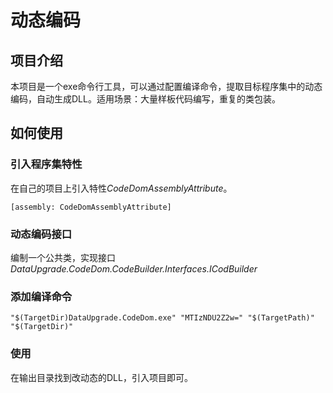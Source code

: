 # 动态编码

## 项目介绍

本项目是一个exe命令行工具，可以通过配置编译命令，提取目标程序集中的动态编码，自动生成DLL。适用场景：大量样板代码编写，重复的类包装。

## 如何使用

### 引入程序集特性

在自己的项目上引入特性*CodeDomAssemblyAttribute*。

```Csharp
[assembly: CodeDomAssemblyAttribute]
```

### 动态编码接口

编制一个公共类，实现接口*DataUpgrade.CodeDom.CodeBuilder.Interfaces.ICodBuilder*

### 添加编译命令

```cli
"$(TargetDir)DataUpgrade.CodeDom.exe" "MTIzNDU2Z2w=" "$(TargetPath)" "$(TargetDir)"
```

### 使用


在输出目录找到改动态的DLL，引入项目即可。